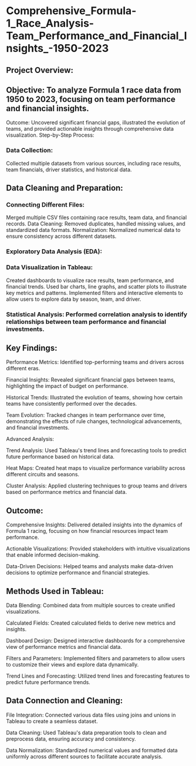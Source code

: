 # Comprehensive_Formula-1_Race_Analysis-Team_Performance_and_Financial_Insights_-1950-2023

## Project Overview:

## Objective: To analyze Formula 1 race data from 1950 to 2023, focusing on team performance and financial insights.
Outcome: Uncovered significant financial gaps, illustrated the evolution of teams, and provided actionable insights through comprehensive data visualization.
Step-by-Step Process:

### Data Collection:
Collected multiple datasets from various sources, including race results, team financials, driver statistics, and historical data.

## Data Cleaning and Preparation:

### Connecting Different Files:
Merged multiple CSV files containing race results, team data, and financial records.
Data Cleaning: Removed duplicates, handled missing values, and standardized data formats.
Normalization: Normalized numerical data to ensure consistency across different datasets.

### Exploratory Data Analysis (EDA):

### Data Visualization in Tableau:
Created dashboards to visualize race results, team performance, and financial trends.
Used bar charts, line graphs, and scatter plots to illustrate key metrics and patterns.
Implemented filters and interactive elements to allow users to explore data by season, team, and driver.

### Statistical Analysis: Performed correlation analysis to identify relationships between team performance and financial investments.


## Key Findings:

Performance Metrics: Identified top-performing teams and drivers across different eras.

Financial Insights: Revealed significant financial gaps between teams, highlighting the impact of budget on performance.

Historical Trends: Illustrated the evolution of teams, showing how certain teams have consistently performed over the decades.

Team Evolution: Tracked changes in team performance over time, demonstrating the effects of rule changes, technological advancements, and financial investments.

Advanced Analysis:

Trend Analysis: Used Tableau's trend lines and forecasting tools to predict future performance based on historical data.

Heat Maps: Created heat maps to visualize performance variability across different circuits and seasons.

Cluster Analysis: Applied clustering techniques to group teams and drivers based on performance metrics and financial data.


## Outcome:

Comprehensive Insights: Delivered detailed insights into the dynamics of Formula 1 racing, focusing on how financial resources impact team performance.

Actionable Visualizations: Provided stakeholders with intuitive visualizations that enable informed decision-making.

Data-Driven Decisions: Helped teams and analysts make data-driven decisions to optimize performance and financial strategies.


## Methods Used in Tableau:

Data Blending: Combined data from multiple sources to create unified visualizations.

Calculated Fields: Created calculated fields to derive new metrics and insights.

Dashboard Design: Designed interactive dashboards for a comprehensive view of performance metrics and financial data.

Filters and Parameters: Implemented filters and parameters to allow users to customize their views and explore data dynamically.

Trend Lines and Forecasting: Utilized trend lines and forecasting features to predict future performance trends.


## Data Connection and Cleaning:

File Integration: Connected various data files using joins and unions in Tableau to create a seamless dataset.

Data Cleaning: Used Tableau's data preparation tools to clean and preprocess data, ensuring accuracy and consistency.

Data Normalization: Standardized numerical values and formatted data uniformly across different sources to facilitate accurate analysis.
